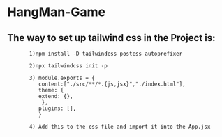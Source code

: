 # HangMan-Game

## The way to set up tailwind css in the Project is: 
           
           1)npm install -D tailwindcss postcss autoprefixer
        
           2)npx tailwindcss init -p

           3) module.exports = {
              content:["./src/**/*.{js,jsx}","./index.html"],
              theme: {
              extend: {},
               },
              plugins: [],
              }

           4) Add this to the css file and import it into the App.jsx